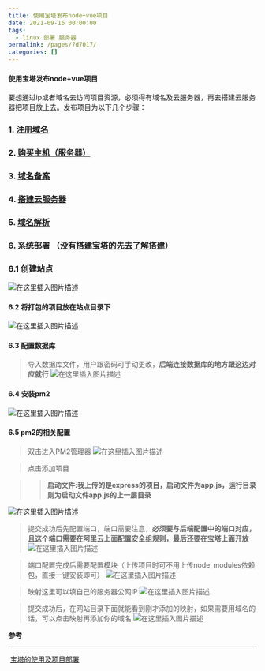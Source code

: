 ```yaml
---
title: 使用宝塔发布node+vue项目
date: 2021-09-16 00:00:00
tags: 
  - linux 部署 服务器
permalink: /pages/7d7017/
categories: []
---
```


#### 使用宝塔发布node+vue项目

要想通过ip或者域名去访问项目资源，必须得有域名及云服务器，再去搭建云服务器把项目放上去。发布项目为以下几个步骤：
### 1. [注册域名](https://www.jianshu.com/p/bda5a662f2d5)
### 2. [购买主机（服务器）](https://www.jianshu.com/p/0cebf9bc59b3)

### 3. [域名备案](https://www.jianshu.com/p/a57bb9ceaf63)

### 4. [搭建云服务器](https://blog.csdn.net/pporyy/article/details/87523828)

### 5. [域名解析](https://www.jianshu.com/p/e7aec38fc9e3)

### 6. 系统部署 （[没有搭建宝塔的先去了解搭建](https://www.jianshu.com/p/3ff2ee1c37f7)）

### 6.1 创建站点
![在这里插入图片描述](https://img-blog.csdnimg.cn/07e055525f824f108936e1a5ef43a69b.png?x-oss-process=image/watermark,type_ZHJvaWRzYW5zZmFsbGJhY2s,shadow_50,text_Q1NETiBA54ix5ZCD54yr55qE6bG8di4y,size_20,color_FFFFFF,t_70,g_se,x_16)


#### 6.2  将打包的项目放在站点目录下
![在这里插入图片描述](https://img-blog.csdnimg.cn/4d0910aadea3420493108232930b5ba0.png?x-oss-process=image/watermark,type_ZHJvaWRzYW5zZmFsbGJhY2s,shadow_50,text_Q1NETiBA54ix5ZCD54yr55qE6bG8di4y,size_20,color_FFFFFF,t_70,g_se,x_16)
#### 6.3 配置数据库

> 导入数据库文件，用户跟密码可手动更改，**后端连接数据库的地方跟这边对应就行**
![在这里插入图片描述](https://img-blog.csdnimg.cn/b08fcbe0729942f8872cc82ae8249621.png?x-oss-process=image/watermark,type_ZHJvaWRzYW5zZmFsbGJhY2s,shadow_50,text_Q1NETiBA54ix5ZCD54yr55qE6bG8di4y,size_20,color_FFFFFF,t_70,g_se,x_16)


#### 6.4 安装pm2
![在这里插入图片描述](https://img-blog.csdnimg.cn/f4458c6b394d443898f05a22948a3639.png?x-oss-process=image/watermark,type_ZHJvaWRzYW5zZmFsbGJhY2s,shadow_50,text_Q1NETiBA54ix5ZCD54yr55qE6bG8di4y,size_20,color_FFFFFF,t_70,g_se,x_16)

#### 6.5 pm2的相关配置

> 双击进入PM2管理器
![在这里插入图片描述](https://img-blog.csdnimg.cn/19f381e3a54542f4915ef190bcaa6944.png?x-oss-process=image/watermark,type_ZHJvaWRzYW5zZmFsbGJhY2s,shadow_50,text_Q1NETiBA54ix5ZCD54yr55qE6bG8di4y,size_20,color_FFFFFF,t_70,g_se,x_16)


> 点击添加项目

> > **启动文件:我上传的是express的项目，启动文件为app.js，运行目录则为启动文件app.js的上一层目录**

![在这里插入图片描述](https://img-blog.csdnimg.cn/0316d51bd91044f2aac960607f280245.png?x-oss-process=image/watermark,type_ZHJvaWRzYW5zZmFsbGJhY2s,shadow_50,text_Q1NETiBA54ix5ZCD54yr55qE6bG8di4y,size_20,color_FFFFFF,t_70,g_se,x_16)


> 提交成功后先配置端口，端口需要注意，**必须要与后端配置中的端口对应，且这个端口需要在阿里云上面配置安全组规则，最后还要在宝塔上面开放**
![在这里插入图片描述](https://img-blog.csdnimg.cn/41147565ec624463b0edfb3ac89fdb20.png?x-oss-process=image/watermark,type_ZHJvaWRzYW5zZmFsbGJhY2s,shadow_50,text_Q1NETiBA54ix5ZCD54yr55qE6bG8di4y,size_20,color_FFFFFF,t_70,g_se,x_16)


> 端口配置完成后需要配置模块（上传项目时可不用上传node_modules依赖包，直接一键安装即可）
![在这里插入图片描述](https://img-blog.csdnimg.cn/14651f2f1620462b9ff1f92fd955b90b.png?x-oss-process=image/watermark,type_ZHJvaWRzYW5zZmFsbGJhY2s,shadow_50,text_Q1NETiBA54ix5ZCD54yr55qE6bG8di4y,size_20,color_FFFFFF,t_70,g_se,x_16)

> 映射这里可以填自己的服务器公网IP
![在这里插入图片描述](https://img-blog.csdnimg.cn/f09ce8cc321e446fbfa4ccbda20a5a4a.png?x-oss-process=image/watermark,type_ZHJvaWRzYW5zZmFsbGJhY2s,shadow_50,text_Q1NETiBA54ix5ZCD54yr55qE6bG8di4y,size_20,color_FFFFFF,t_70,g_se,x_16)


> 提交成功后，在网站目录下面就能看到刚才添加的映射，如果需要用域名的话，可以点击映射再添加你的域名
![在这里插入图片描述](https://img-blog.csdnimg.cn/49e693634d6d4de9a509b2cd9f1df32c.png?x-oss-process=image/watermark,type_ZHJvaWRzYW5zZmFsbGJhY2s,shadow_50,text_Q1NETiBA54ix5ZCD54yr55qE6bG8di4y,size_20,color_FFFFFF,t_70,g_se,x_16)


 **参考**

***

​	[宝塔的使用及项目部署](https://www.jianshu.com/p/3ff2ee1c37f7)





